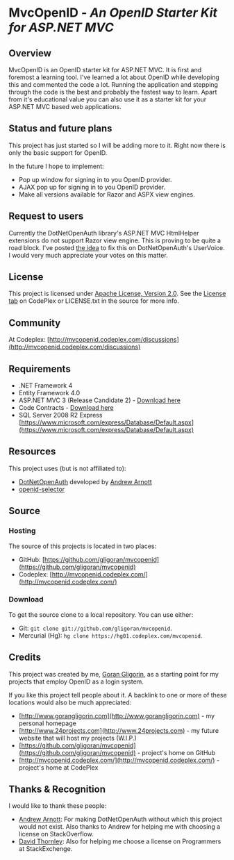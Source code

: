 # MvcOpenID - *An OpenID Starter Kit for ASP.NET MVC*

## Overview
MvcOpenID is an OpenID starter kit for ASP.NET MVC. It is first and foremost a learning tool. I've learned a lot about OpenID while developing this and commented the code a lot. Running the application and stepping through the code is the best and probably the fastest way to learn. Apart from it's educational value you can also use it as a starter kit for your ASP.NET MVC based web applications.

## Status and future plans
This project has just started so I will be adding more to it. Right now there is only the basic support for OpenID. 

In the future I hope to implement:

* Pop up window for signing in to you OpenID provider.
* AJAX pop up for signing in to you OpenID provider.
* Make all versions available for Razor and ASPX view engines.

## Request to users
Currently the DotNetOpenAuth library's ASP.NET MVC HtmlHelper extensions do not support Razor view engine. This is proving to be quite a road block. I've posted [the idea](http://mvcopenid.codeplex.com/goo.gl/OaAGE) to fix this on DotNetOpenAuth's UserVoice. I would very much appreciate your votes on this matter.

## License
This project is licensed under [Apache License, Version 2.0](http://opensource.org/licenses/apache2.0.php). See the [License tab](http://mvcopenid.codeplex.com) on CodePlex or LICENSE.txt in the source for more info.

## Community
At Codeplex: [http://mvcopenid.codeplex.com/discussions](http://mvcopenid.codeplex.com/discussions)

## Requirements
* .NET Framework 4
* Entity Framework 4.0
* ASP.NET MVC 3 (Release Candidate 2) - [Download here](http://www.microsoft.com/downloads/en/details.aspx?FamilyID=955d593e-cbd1-4ed1-88eb-02ff79dd74d8&displaylang=en)
* Code Contracts - [Download here](http://msdn.microsoft.com/en-us/devlabs/dd491992.aspx)
* SQL Server 2008 R2 Express [https://www.microsoft.com/express/Database/Default.aspx](https://www.microsoft.com/express/Database/Default.aspx)

## Resources
This project uses (but is not affiliated to):

* [DotNetOpenAuth](http://www.dotnetopenauth.net/) developed by [Andrew Arnott](http://blog.nerdbank.net/)
* [openid-selector](http://code.google.com/p/openid-selector/)

## Source
### Hosting
The source of this projects is located in two places:

* GitHub: [https://github.com/gligoran/mvcopenid](https://github.com/gligoran/mvcopenid)
* Codeplex: [http://mvcopenid.codeplex.com/](http://mvcopenid.codeplex.com/)

### Download
To get the source clone to a local repository. You can use either:

* Git: `git clone git://github.com/gligoran/mvcopenid`.
* Mercurial (Hg): `hg clone https://hg01.codeplex.com/mvcopenid`.

## Credits
This project was created by me, [Goran Gligorin](http://www.gorangligorin.com), as a starting point for my projects that employ OpenID as a login system.

If you like this project tell people about it. A backlink to one or more of these locations would also be much appreciated:

* [http://www.gorangligorin.com](http://www.gorangligorin.com) - my personal homepage
* [http://www.24projects.com](http://www.24projects.com) - my future website that will host my projects (W.I.P.)
* [https://github.com/gligoran/mvcopenid](https://github.com/gligoran/mvcopenid) - project's home on GitHub
* [http://mvcopenid.codeplex.com/](http://mvcopenid.codeplex.com/) - project's home at CodePlex

## Thanks & Recognition
I would like to thank these people:

* [Andrew Arnott](http://blog.nerdbank.net/): For making DotNetOpenAuth without which this project would not exist. Also thanks to Andrew for helping me with choosing a license on StackOverflow.
* [David Thornley](http://programmers.stackexchange.com/users/2344/david-thornley): Also for helping me choose a license on Programmers at StackExchenge.